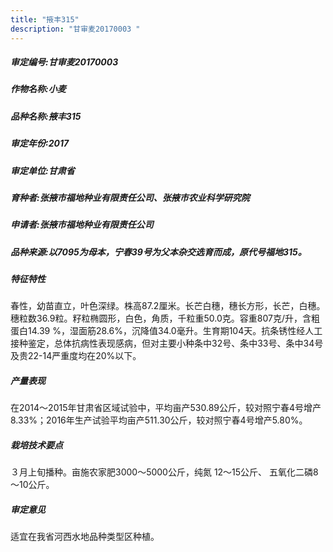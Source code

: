 ```yaml
---
title: "掖丰315"
description: "甘审麦20170003 "
---
```

##### 审定编号:甘审麦20170003 

##### 作物名称:小麦

##### 品种名称:掖丰315

##### 审定年份:2017

##### 审定单位:甘肃省

##### 育种者:张掖市福地种业有限责任公司、张掖市农业科学研究院

##### 申请者:张掖市福地种业有限责任公司

##### 品种来源:以7095为母本，宁春39号为父本杂交选育而成，原代号福地315。

##### 特征特性
春性，幼苗直立，叶色深绿。株高87.2厘米。长芒白穗，穗长方形，长芒，白穗。穗粒数36.9粒。籽粒椭圆形，白色，角质，千粒重50.0克。容重807克/升，含粗蛋白14.39 %，湿面筋28.6%，沉降值34.0毫升。生育期104天。抗条锈性经人工接种鉴定，总体抗病性表现感病，但对主要小种条中32号、条中33号、条中34号及贵22-14严重度均在20%以下。

##### 产量表现
在2014～2015年甘肃省区域试验中，平均亩产530.89公斤，较对照宁春4号增产8.33%；2016年生产试验平均亩产511.30公斤，较对照宁春4号增产5.80%。

##### 栽培技术要点
３月上旬播种。亩施农家肥3000～5000公斤，纯氮 12～15公斤、 五氧化二磷8～10公斤。

##### 审定意见
适宜在我省河西水地品种类型区种植。
